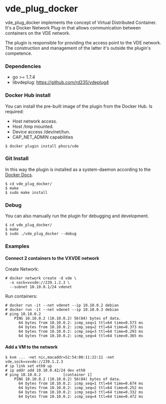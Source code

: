 # vde_plug_docker

vde_plug_docker implements the concept of Virtual Distributed Container. It's a Docker Network Plug-in that allows communication between containers on the VDE network.

The plugin is responsible for providing the access point to the VDE network. The construction and management of the latter it's outside the plugin's competence. 

### Dependencies
- go >= 1.7.4
- libvdeplug: https://github.com/rd235/vdeplug4

### Docker Hub install

You can install the pre-built image of the plugin from the Docker Hub. Is required:

- Host network access. 
- Host  /tmp mounted.
- Device access /dev/net/tun.
- CAP_NET_ADMIN capabilities
```
$ docker plugin install phocs/vde
```

### Git Install

In this way the plugin is installed as a system-daemon according to the [Docker Docs].

[Docker Docs]: https://docs.docker.com/v17.09/engine/extend/plugin_api/#json-specification
```
$ cd vde_plug_docker/
$ make
$ sudo make install
```

### Debug

You can also manually run the plugin for debugging and development.
```
$ cd vde_plug_docker/
$ make
$ sudo ./vde_plug_docker --debug
```

### Examples

#### Connect 2 containers to the VXVDE network

Create Network:
```
# docker network create -d vde \
  -o sock=vxvde://239.1.2.3 \
  --subnet 10.10.0.1/24 vdenet
```

Run containers:
```
# docker run -it --net vdenet --ip 10.10.0.2 debian
# docker run -it --net vdenet --ip 10.10.0.3 debian
# ping 10.10.0.2
	PING 10.10.0.2 (10.10.0.2) 56(84) bytes of data.
      64 bytes from 10.10.0.2: icmp_seq=1 ttl=64 time=0.573 ms
      64 bytes from 10.10.0.2: icmp_seq=2 ttl=64 time=0.373 ms
      64 bytes from 10.10.0.2: icmp_seq=3 ttl=64 time=0.293 ms
      64 bytes from 10.10.0.2: icmp_seq=4 ttl=64 time=0.365 ms

```

#### Add a VM to the network

```
$ kvm ... -net nic,macaddr=52:54:00:11:22:11 -net vde,sock=vxvde://239.1.2.3
# ip link set eth0 up
# ip addr add 10.10.0.42/24 dev eth0
# ping 10.10.0.2          [container 1]
	PING 10.10.0.2 (10.10.0.2) 56(84) bytes of data.
	  64 bytes from 10.10.0.2: icmp_seq=1 ttl=64 time=0.674 ms
      64 bytes from 10.10.0.2: icmp_seq=2 ttl=64 time=0.252 ms
      64 bytes from 10.10.0.2: icmp_seq=3 ttl=64 time=0.332 ms
      64 bytes from 10.10.0.2: icmp_seq=4 ttl=64 time=0.472 ms
```
